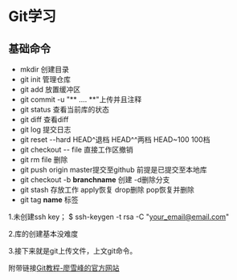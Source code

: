 # Git学习
## 基础命令
+ mkdir 创建目录
+ git init 管理仓库
+ git add 放置缓冲区
+ git commit  -u "**  ....  **"上传并且注释
+ git status 查看当前库的状态
+ git diff 查看diff
+ git log 提交日志
+ git reset --hard HEAD^退档  HEAD^^两档  HEAD~100 100档
+ git checkout -- file   直接工作区撤销
+ git rm file 删除
+ git push origin master提交至github 前提是已提交至本地库
+ git checkout -b **branchname** 创建 -d删除分支
+ git stash 存放工作   apply恢复 drop删除   pop恢复并删除
+ git tag **name** 标签

1.未创建ssh key； $ ssh-keygen -t rsa -C "your_email@email.com"

2.库的创建基本没难度

3.接下来就是git上传文件，上文git命令。

附带链接[Git教程-廖雪峰的官方网站](https://www.liaoxuefeng.com/wiki/896043488029600)




